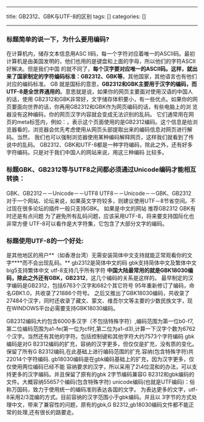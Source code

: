 
--- 
title:  GB2312、GBK与UTF-8的区别 
tags: []
categories: [] 

---
### 标题简单的说一下，为什么要用编码?

在计算机内，储存文本信息用ASC II码，每一个字符对应着唯一的ASCII码。最初计算机是由美国发明的，他们也用的是键盘和上面的字母，所以他们的字符ASCII好解决。但是我们中国 的就不同了，**每个汉字要对应唯一的ASCII码。这样，就出来了国家制定的字符编码标准：GB2312、GBK等**。其他国家，其他语言也有他们对应的编码标准。 GB 就是国标的意思，**GB2312和GBK主要用于汉字的编码，而UTF-8是全世界通用的**。意思就是说，如果你的网页主要面对使用汉语的中国人的话，使用 GB2312和GBK非常好，文字储存体积要小，有一些优点。如果你的网页要面向世界的话，你再用GB2312和GBK作为网页编码的话，有些电脑上的浏 览器没有这种编码，你的网页汉字内容就会变成无法识别的乱码。 它们通常用在网页的meta标签内，例如：，表示这个页面使用的是GB2312编码。这个信息是给浏览器看的，浏览器会优先考虑使用从网页头部提取出来的编码信息对网页进行解码。当然， 我们也可以强制浏览器使用某种编码解释网页，这样我们就看到了传说中的乱码。 GB2312、GBK和UTF-8都是一种字符编码，除此之外，还有好多字符编码。只是对于我们中国人的网站来说，用这三种编码 比较多。

### 标题GBK、GB2312等与UTF8之间都必须通过Unicode编码才能相互转换：

GBK、GB2312－－Unicode－－UTF8 UTF8－－Unicode－－GBK、GB2312 对于一个网站、论坛来说，如果英文字符较多，则建议使用UTF－8节省空间。不过现在很多论坛的插件一般只支持GBK。 如果是中文的网站 推荐GB2312 GBK有时还是有点问题 为了避免所有乱码问题，应该采用UTF-8，将来要支持国际化也非常方便 UTF-8可以看作是大字符集，它包含了大部分文字的编码。

### 标题使用UTF-8的一个好处:

是其他地区的用户**（如香港台湾）无需安装简体中文支持就能正常观看你的文字****而不会出现乱码。** gb2312是简体中文的码 gbk支持简体中文及繁体中文 big5支持繁体中文 utf-8支持几乎所有字符 **中国大陆最常用的就是GBK18030编码，除此之外还有GBK，GB2312**，这几个编码的关系是这样的。 最早制定的汉字编码是GB2312，包括6763个汉字和682个其它符号 95年重新修订了编码，命名GBK1.0，共收录了21886个符号。 之后又推出了GBK18030编码，共收录了27484个汉字，同时还收录了藏文、蒙文、维吾尔文等主要的少数民族文字，现在WINDOWS平台必需要支持GBK18030编码。

GB2312编码大约包含6000多汉字（不包括特殊字符）,编码范围为第一位b0-f7,第二位编码范围为a1-fe(第一位为cf时,第二位为a1-d3),计算一下汉字个数为6762个汉字。当然还有其他的字符。包括控制键和其他字符大约7573个字符编码 gbk编码是对G B2312编码的扩充，容纳的汉字更多，但仅仅是扩充，没有质的变化。保留了所有G B2312编码,在此基础上进行编码范围的扩充.容纳(包含特殊字符)共22014个字符编码. gb18030编码是在gbk编码基础上的扩充，因为汉字更多，仅仅使用两位编码已经不能 容纳要求的汉字，所以采用了2\4位混和的办法，可以支持更多的汉字编码。并且保留了原有的gbk 2字节编码兼容G B2312和gbk编码的文件。大概容纳55657个编码(包含特殊字符) unicode编码(也就是UTF编码)：俗称万国码，致力于使用统一的编码准则表达各国的文字。 为表达更多的文字，utf-8采用2/3混编的方式。目前容纳的汉字范围小于gbk编码。并且以 3字节的方式处理中文，带来了兼容性的问题，原有的gbk,G B2312,gb18030编码文件都不能正常的处理,还有很长的路要走。
